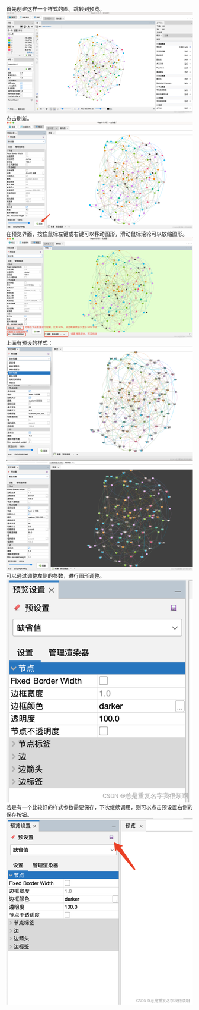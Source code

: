 首先创建这样一个样式的图。跳转到预览。
![img.png](img.png)
点击刷新。
![img_1.png](img_1.png)
在预览界面，按住鼠标左键或右键可以移动图形，滑动鼠标滚轮可以放缩图形。
![img_2.png](img_2.png)
上面有预设的样式：
![img_3.png](img_3.png)
![img_4.png](img_4.png)
可以通过调整左侧的参数，进行图形调整。
![img_5.png](img_5.png)
若是有一个比较好的样式参数需要保存，下次继续调用，则可以点击预设置右侧的保存按钮。
![img_6.png](img_6.png)